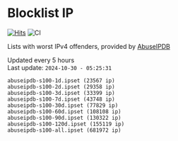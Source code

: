 # Blocklist IP

[![Hits](https://hits.seeyoufarm.com/api/count/incr/badge.svg?url=https%3A%2F%2Fgithub.com%2Fborestad%2Fblocklist-ip%2F&count_bg=%2379C83D&title_bg=%23555555&icon=&icon_color=%23E7E7E7&title=hits&edge_flat=false)](https://hits.seeyoufarm.com)  ![CI](https://img.shields.io/github/workflow/status/borestad/blocklist-ip/CI?style=flat-square)

Lists with worst IPv4 offenders, provided by [AbuseIPDB](https://www.abuseipdb.com/)

<!-- FOOTER-PLACEHOLDER -->
Updated every 5 hours<br>
Last update: `2024-10-30 - 05:25:31`
```
abuseipdb-s100-1d.ipset (23567 ip)
abuseipdb-s100-2d.ipset (29358 ip)
abuseipdb-s100-3d.ipset (33399 ip)
abuseipdb-s100-7d.ipset (43748 ip)
abuseipdb-s100-30d.ipset (77829 ip)
abuseipdb-s100-60d.ipset (108108 ip)
abuseipdb-s100-90d.ipset (130322 ip)
abuseipdb-s100-120d.ipset (155119 ip)
abuseipdb-s100-all.ipset (681972 ip)
```
